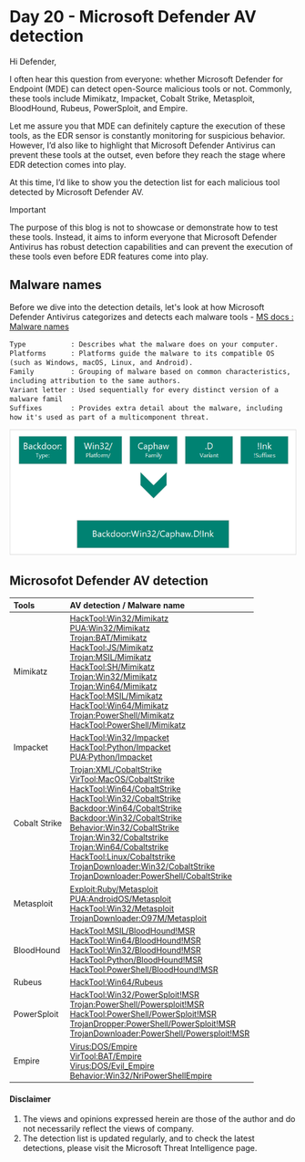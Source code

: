 # Day 20 - Microsoft Defender AV detection
Hi Defender,

I often hear this question from everyone: whether Microsoft Defender for Endpoint (MDE) can detect open-Source malicious tools or not. Commonly, these tools include Mimikatz, Impacket, Cobalt Strike, Metasploit, BloodHound, Rubeus, PowerSploit, and Empire.

Let me assure you that MDE can definitely capture the execution of these tools, as the EDR sensor is constantly monitoring for suspicious behavior. However, I’d also like to highlight that Microsoft Defender Antivirus can prevent these tools at the outset, even before they reach the stage where EDR detection comes into play.

At this time, I’d like to show you the detection list for each malicious tool detected by Microsoft Defender AV.

> [!Important]
> The purpose of this blog is not to showcase or demonstrate how to test these tools. Instead, it aims to inform everyone that Microsoft Defender Antivirus has robust detection capabilities and can prevent the execution of these tools even before EDR features come into play.

## Malware names
Before we dive into the detection details, let's look at how Microsoft Defender Antivirus categorizes and detects each malware tools - [MS docs : Malware names](https://learn.microsoft.com/en-us/defender-xdr/malware-naming)

```
Type           : Describes what the malware does on your computer.
Platforms      : Platforms guide the malware to its compatible OS (such as Windows, macOS, Linux, and Android). 
Family         : Grouping of malware based on common characteristics, including attribution to the same authors. 
Variant letter : Used sequentially for every distinct version of a malware famil
Suffixes       : Provides extra detail about the malware, including how it's used as part of a multicomponent threat.
```
![alt text](image.png)


## Microsofot Defender AV detection
|Tools          | AV detection /  Malware name     |
|:--------------|:---------------------------------|
|Mimikatz       |[HackTool:Win32/Mimikatz](https://www.microsoft.com/en-us/wdsi/threats/malware-encyclopedia-description?Name=HackTool:Win32/Mimikatz) <br> [PUA:Win32/Mimikatz](https://www.microsoft.com/en-us/wdsi/threats/malware-encyclopedia-description?Name=PUA:Win32/Mimikatz) <br> [Trojan:BAT/Mimikatz](https://www.microsoft.com/en-us/wdsi/threats/malware-encyclopedia-description?Name=Trojan:BAT/Mimikatz) <br> [HackTool:JS/Mimikatz](https://www.microsoft.com/en-us/wdsi/threats/malware-encyclopedia-description?Name=HackTool:JS/Mimikatz) <br> [Trojan:MSIL/Mimikatz](https://www.microsoft.com/en-us/wdsi/threats/malware-encyclopedia-description?Name=Trojan:MSIL/Mimikatz) <br> [HackTool:SH/Mimikatz](https://www.microsoft.com/en-us/wdsi/threats/malware-encyclopedia-description?Name=HackTool:SH/Mimikatz) <br> [Trojan:Win32/Mimikatz](https://www.microsoft.com/en-us/wdsi/threats/malware-encyclopedia-description?Name=Trojan:Win32/Mimikatz) <br> [Trojan:Win64/Mimikatz](https://www.microsoft.com/en-us/wdsi/threats/malware-encyclopedia-description?Name=Trojan:Win64/Mimikatz) <br> [HackTool:MSIL/Mimikatz](https://www.microsoft.com/en-us/wdsi/threats/malware-encyclopedia-description?Name=HackTool:MSIL/Mimikatz) <br> [HackTool:Win64/Mimikatz](https://www.microsoft.com/en-us/wdsi/threats/malware-encyclopedia-description?Name=HackTool:Win64/Mimikatz) <br> [Trojan:PowerShell/Mimikatz](https://www.microsoft.com/en-us/wdsi/threats/malware-encyclopedia-description?Name=Trojan:PowerShell/Mimikatz) <br> [HackTool:PowerShell/Mimikatz](https://www.microsoft.com/en-us/wdsi/threats/malware-encyclopedia-description?Name=HackTool:PowerShell/Mimikatz) |
|Impacket       |[HackTool:Win32/Impacket](https://www.microsoft.com/en-us/wdsi/threats/malware-encyclopedia-description?Name=HackTool:Win32/Impacket&threatId=-2147239074) <br> [HackTool:Python/Impacket](https://www.microsoft.com/en-us/wdsi/threats/malware-encyclopedia-description?Name=HackTool:Python/Impacket&threatId=-2147120172) <br> [PUA:Python/Impacket](https://www.microsoft.com/en-us/wdsi/threats/malware-encyclopedia-description?Name=PUA:Python/Impacket) |
|Cobalt Strike  |[Trojan:XML/CobaltStrike](https://www.microsoft.com/en-us/wdsi/threats/malware-encyclopedia-description?Name=Trojan:XML/CobaltStrike) <br> [VirTool:MacOS/CobaltStrike](https://www.microsoft.com/en-us/wdsi/threats/malware-encyclopedia-description?Name=VirTool:MacOS/CobaltStrike) <br> [HackTool:Win64/CobaltStrike](https://www.microsoft.com/en-us/wdsi/threats/malware-encyclopedia-description?Name=HackTool:Win64/CobaltStrike) <br> [HackTool:Win32/CobaltStrike](https://www.microsoft.com/en-us/wdsi/threats/malware-encyclopedia-description?Name=HackTool:Win32/CobaltStrike) <br>[Backdoor:Win64/CobaltStrike](https://www.microsoft.com/en-us/wdsi/threats/malware-encyclopedia-description?Name=Backdoor:Win64/CobaltStrike) <br> [Backdoor:Win32/CobaltStrike](https://www.microsoft.com/en-us/wdsi/threats/malware-encyclopedia-description?Name=Backdoor:Win32/CobaltStrike) <br> [Behavior:Win32/CobaltStrike](https://www.microsoft.com/en-us/wdsi/threats/malware-encyclopedia-description?Name=Behavior:Win32/CobaltStrike) <br> [Trojan:Win32/Cobaltstrike](https://www.microsoft.com/en-us/wdsi/threats/malware-encyclopedia-description?Name=Trojan:Win32/Cobaltstrike) <br> [Trojan:Win64/Cobaltstrike](https://www.microsoft.com/en-us/wdsi/threats/malware-encyclopedia-description?Name=Trojan:Win64/Cobaltstrike) <br> [HackTool:Linux/Cobaltstrike](https://www.microsoft.com/en-us/wdsi/threats/malware-encyclopedia-description?Name=HackTool:Linux/Cobaltstrike) <br> [TrojanDownloader:Win32/CobaltStrike](https://www.microsoft.com/en-us/wdsi/threats/malware-encyclopedia-description?Name=TrojanDownloader:Win32/CobaltStrike) <br> [TrojanDownloader:PowerShell/CobaltStrike](https://www.microsoft.com/en-us/wdsi/threats/malware-encyclopedia-description?Name=TrojanDownloader:PowerShell/CobaltStrike) |
|Metasploit     | [Exploit:Ruby/Metasploit](https://www.microsoft.com/en-us/wdsi/threats/malware-encyclopedia-description?Name=Exploit:Ruby/Metasploit) <br> [PUA:AndroidOS/Metasploit](https://www.microsoft.com/en-us/wdsi/threats/malware-encyclopedia-description?Name=PUA:AndroidOS/Metasploit) <br> [HackTool:Win32/Metasploit](https://www.microsoft.com/en-us/wdsi/threats/malware-encyclopedia-description?Name=HackTool:Win32/Metasploit) <br> [TrojanDownloader:O97M/Metasploit](https://www.microsoft.com/en-us/wdsi/threats/malware-encyclopedia-description?Name=TrojanDownloader:O97M/Metasploit) |
|BloodHound     | [HackTool:MSIL/BloodHound!MSR](https://www.microsoft.com/en-us/wdsi/threats/malware-encyclopedia-description?Name=HackTool:MSIL/BloodHound!MSR) <br> [HackTool:Win64/BloodHound!MSR](https://www.microsoft.com/en-us/wdsi/threats/malware-encyclopedia-description?Name=HackTool:Win64/BloodHound!MSR) <br> [HackTool:Win32/BloodHound!MSR](https://www.microsoft.com/en-us/wdsi/threats/malware-encyclopedia-description?Name=HackTool:Win32/BloodHound!MSR) <br> [HackTool:Python/BloodHound!MSR](https://www.microsoft.com/en-us/wdsi/threats/malware-encyclopedia-description?Name=HackTool:Python/BloodHound!MSR) <br> [HackTool:PowerShell/BloodHound!MSR](https://www.microsoft.com/en-us/wdsi/threats/malware-encyclopedia-description?Name=HackTool:PowerShell/BloodHound!MSR) |
|Rubeus         | [HackTool:Win64/Rubeus](https://www.microsoft.com/en-us/wdsi/threats/malware-encyclopedia-description?Name=HackTool:Win64/Rubeus&threatId=-2147123253) |
|PowerSploit    | [HackTool:Win32/PowerSploit!MSR](https://www.microsoft.com/en-us/wdsi/threats/malware-encyclopedia-description?Name=HackTool:Win32/PowerSploit!MSR) <br> [Trojan:PowerShell/Powersploit!MSR](https://www.microsoft.com/en-us/wdsi/threats/malware-encyclopedia-description?Name=Trojan:PowerShell/Powersploit!MSR) <br> [HackTool:PowerShell/PowerSploit!MSR](https://www.microsoft.com/en-us/wdsi/threats/malware-encyclopedia-description?Name=HackTool:PowerShell/PowerSploit!MSR) <br> [TrojanDropper:PowerShell/PowerSploit!MSR](https://www.microsoft.com/en-us/wdsi/threats/malware-encyclopedia-description?Name=TrojanDropper:PowerShell/PowerSploit!MSR) <br> [TrojanDownloader:PowerShell/Powersploit!MSR](https://www.microsoft.com/en-us/wdsi/threats/malware-encyclopedia-description?Name=TrojanDownloader:PowerShell/Powersploit!MSR) |
|Empire         | [Virus:DOS/Empire](https://www.microsoft.com/en-us/wdsi/threats/malware-encyclopedia-description?Name=Virus:DOS/Empire) <br> [VirTool:BAT/Empire](https://www.microsoft.com/en-us/wdsi/threats/malware-encyclopedia-description?Name=VirTool:BAT/Empire) <br> [Virus:DOS/Evil_Empire](https://www.microsoft.com/en-us/wdsi/threats/malware-encyclopedia-description?Name=Virus:DOS/Evil_Empire) <br> [Behavior:Win32/NriPowerShellEmpire](https://www.microsoft.com/en-us/wdsi/threats/malware-encyclopedia-description?Name=Behavior:Win32/NriPowerShellEmpire) <br> |

#### Disclaimer
1. The views and opinions expressed herein are those of the author and do not necessarily reflect the views of company.
2. The detection list is updated regularly, and to check the latest detections, please visit the Microsoft Threat Intelligence page.
